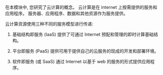 
在本模块中, 您研究了云计算的概念。 云计算是在 internet 上按需提供的服务和应用程序。 服务器、应用程序、数据和其他资源作为服务提供。 

云计算资源使用三种不同的服务模型进行传递:

1. 基础结构即服务 (IaaS) 提供了可通过 Internet 预配和管理的即时计算基础结构。

2. 平台即服务 (PaaS) 提供可用于提供自己的云服务的现成的开发和部署环境。

3. 软件即服务 (或 SaaS) 通过 Internet 以基于 web 的服务的形式提供应用程序。
